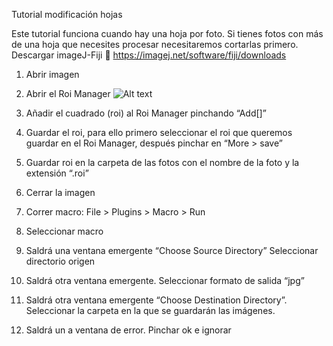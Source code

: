 Tutorial modificación hojas

Este tutorial funciona cuando hay una hoja por foto. Si tienes fotos con más de una hoja que necesites procesar necesitaremos cortarlas primero.
Descargar imageJ-Fiji  https://imagej.net/software/fiji/downloads
1.	Abrir imagen
2.	Abrir el Roi Manager
 ![Alt text](/relative/path/to/img.jpg?raw=true "Optional Title")
3.	Añadir el cuadrado (roi) al Roi Manager pinchando “Add[]”
 
4.	Guardar el roi, para ello primero seleccionar el roi que queremos guardar en el Roi Manager, después pinchar en “More > save” 
5.	Guardar roi en la carpeta de las fotos con el nombre de la foto y la extensión “.roi”
 
6.	Cerrar la imagen
 
7.	Correr macro: File > Plugins > Macro > Run
 
8.	Seleccionar macro 
 
9.	Saldrá una ventana emergente “Choose Source Directory” Seleccionar directorio origen
 
10.	 Saldrá otra ventana emergente. Seleccionar formato de salida “jpg”
 
11.	Saldrá otra ventana emergente “Choose Destination Directory”. Seleccionar la carpeta en la que se guardarán las imágenes.
 
12.	Saldrá un a ventana de error. Pinchar ok e ignorar
 
